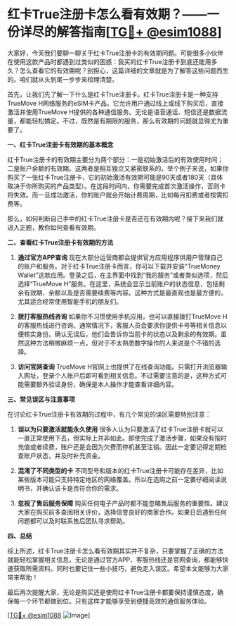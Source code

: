 # 红卡True注册卡怎么看有效期？——一份详尽的解答指南[[TG💪+ @esim1088](https://t.me/s/esim1088)]

大家好，今天我们要聊一聊关于红卡True注册卡的有效期问题。可能很多小伙伴在使用这款产品时都遇到过类似的困惑：我买的红卡True注册卡到底还能用多久？怎么查看它的有效期呢？别担心，这篇详细的文章就是为了解答这些问题而生的。咱们就从头到尾一步步来梳理清楚。

首先，让我们先了解一下什么是红卡True注册卡。红卡True注册卡是一种支持TrueMove H网络服务的eSIM卡产品。它允许用户通过线上或线下购买后，直接激活并使用TrueMove H提供的各种通信服务。无论是语音通话、短信还是数据流量，都能轻松搞定。不过，既然是有期限的服务，那么有效期的问题就显得尤为重要了。

**一、红卡True注册卡有效期的基本概念**

红卡True注册卡的有效期主要分为两个部分：一是初始激活后的有效使用时间；二是账户余额的有效期。这两者是相互独立又紧密联系的。举个例子来说，如果你购买了一张红卡True注册卡，它的初始激活有效期可能是90天或者180天（具体取决于你所购买的产品类型）。在这段时间内，你需要完成首次激活操作，否则卡将失效。而一旦成功激活，你的账户就会开始计费周期，比如每月扣费或者按需扣费等。

那么，如何判断自己手中的红卡True注册卡是否还在有效期内呢？接下来我们就进入正题，教你如何查看有效期。

**二、查看红卡True注册卡有效期的方法**

1. **通过官方APP查询**
   现在大部分运营商都会提供官方应用程序供用户管理自己的账户和服务。对于红卡True注册卡而言，你可以下载并安装“TrueMoney Wallet”这款应用。登录之后，在主界面中找到“我的服务”或者类似选项，然后选择“TrueMove H”服务。在这里，系统会显示当前账户的状态信息，包括剩余有效期、余额以及是否需要续费等内容。这种方式是最直观也是最方便的，尤其适合经常使用智能手机的朋友们。

2. **拨打客服热线咨询**
   如果你不习惯使用手机应用，也可以直接拨打TrueMove H的客服热线进行咨询。通常情况下，客服人员会要求你提供卡号等相关信息以便核实身份。确认无误后，他们会告诉你当前卡的状态以及剩余的有效期。虽然这种方法稍微麻烦一点，但对于不太熟悉数字操作的人来说是个不错的选择。

3. **访问官网查询**
   TrueMove H官网上也提供了在线查询功能。只需打开浏览器输入网址，登录个人账户后即可看到相关信息。不过需要注意的是，这种方式可能需要额外验证身份，确保是本人操作才能查看详细内容。

**三、常见误区与注意事项**

在讨论红卡True注册卡有效期的过程中，有几个常见的误区需要特别注意：

1. **误以为只要激活就能永久使用**
   很多人认为只要激活了红卡True注册卡就可以一直正常使用下去，但实际上并非如此。即使完成了激活步骤，如果没有按时充值或者续费，账户还是会因为欠费而停机甚至注销。因此一定要记得定期检查账户状态，并及时补充资金。

2. **混淆了不同类型的卡**
   不同型号和版本的红卡True注册卡可能存在差异，比如某些版本可能只支持特定地区的网络覆盖。所以在选购之前一定要仔细阅读说明书，并确认该卡是否符合你的需求。

3. **忽视了售后服务保障**
   购买任何电子产品时都不能忽略售后服务的重要性。建议大家在购买前多查阅相关评价，选择信誉良好的商家合作。如果日后遇到任何问题都可以及时联系售后团队寻求帮助。

**四、总结**

综上所述，红卡True注册卡怎么看有效期其实并不复杂，只要掌握了正确的方法就能轻松掌握相关信息。无论是通过官方APP、客服热线还是官网查询，都能够快速获取所需资料。同时也要记住一些小技巧，避免走入误区。希望本文能够为大家带来帮助！

最后再次提醒大家，无论是购买还是使用红卡True注册卡都要保持谨慎态度，确保每一个环节都做到位。只有这样才能够享受到便捷高效的通信服务体验。

[[TG💪+ @esim1088](https://t.me/s/esim1088) ![Image](https://i.postimg.cc/4NQfJmqS/Snipaste-2025-05-13-00-14-12.png)]